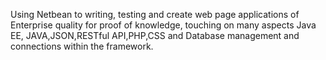 Using Netbean to writing, testing and create web page applications of Enterprise quality for proof of knowledge, touching on many aspects 
Java EE, JAVA,JSON,RESTful API,PHP,CSS and Database management and connections within the framework.
